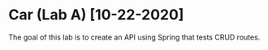 # Car (Lab A) [10-22-2020]

The goal of this lab is to create an API using Spring that tests CRUD routes.
